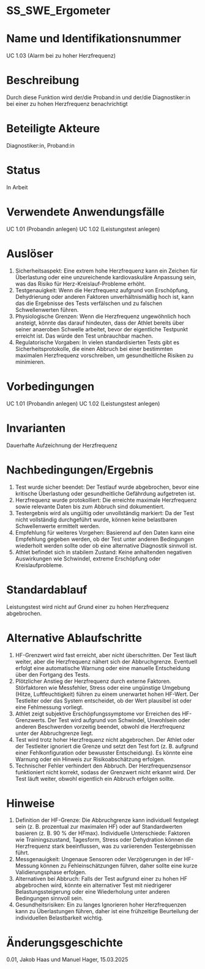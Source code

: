 # SS_SWE_Ergometer

# Name und Identifikationsnummer
UC 1.03 (Alarm bei zu hoher Herzfrequenz)

# Beschreibung
Durch diese Funktion wird der/die Proband:in und der/die Diagnostiker:in bei einer zu hohen Herzfrequenz benachrichtigt

# Beteiligte Akteure
Diagnostiker:in, Proband:in

# Status
In Arbeit

# Verwendete Anwendungsfälle
UC 1.01 (Probandin anlegen)
UC 1.02 (Leistungstest anlegen)

# Auslöser
1. Sicherheitsaspekt: Eine extrem hohe Herzfrequenz kann ein Zeichen für Überlastung oder eine unzureichende kardiovaskuläre Anpassung sein, was das Risiko für Herz-Kreislauf-Probleme erhöht.
2. Testgenauigkeit: Wenn die Herzfrequenz aufgrund von Erschöpfung, Dehydrierung oder anderen Faktoren unverhältnismäßig hoch ist, kann das die Ergebnisse des Tests verfälschen und zu falschen Schwellenwerten führen.
3. Physiologische Grenzen: Wenn die Herzfrequenz ungewöhnlich hoch ansteigt, könnte das darauf hindeuten, dass der Athlet bereits über seiner anaeroben Schwelle arbeitet, bevor der eigentliche Testpunkt erreicht ist. Das würde den Test unbrauchbar machen.
4. Regulatorische Vorgaben: In vielen standardisierten Tests gibt es Sicherheitsprotokolle, die einen Abbruch bei einer bestimmten maximalen Herzfrequenz vorschreiben, um gesundheitliche Risiken zu minimieren.

# Vorbedingungen
UC 1.01 (Probandin anlegen)
UC 1.02 (Leistungstest anlegen)

# Invarianten
Dauerhafte Aufzeichnung der Herzfrequenz

# Nachbedingungen/Ergebnis
1. Test wurde sicher beendet: Der Testlauf wurde abgebrochen, bevor eine kritische Überlastung oder gesundheitliche Gefährdung aufgetreten ist.
2. Herzfrequenz wurde protokolliert: Die erreichte maximale Herzfrequenz sowie relevante Daten bis zum Abbruch sind dokumentiert.
3. Testergebnis wird als ungültig oder unvollständig markiert: Da der Test nicht vollständig durchgeführt wurde, können keine belastbaren Schwellenwerte ermittelt werden.
4. Empfehlung für weiteres Vorgehen: Basierend auf den Daten kann eine Empfehlung gegeben werden, ob der Test unter anderen Bedingungen wiederholt werden sollte oder ob eine alternative Diagnostik sinnvoll ist.
5. Athlet befindet sich in stabilem Zustand: Keine anhaltenden negativen Auswirkungen wie Schwindel, extreme Erschöpfung oder Kreislaufprobleme.

# Standardablauf
Leistungstest wird nicht auf Grund einer zu hohen Herzfrequenz abgebrochen.

# Alternative Ablaufschritte
1. HF-Grenzwert wird fast erreicht, aber nicht überschritten. Der Test läuft weiter, aber die Herzfrequenz nähert sich der Abbruchgrenze. Eventuell erfolgt eine automatische Warnung oder eine manuelle Entscheidung über den Fortgang des Tests.
2. Plötzlicher Anstieg der Herzfrequenz durch externe Faktoren. Störfaktoren wie Messfehler, Stress oder eine ungünstige Umgebung (Hitze, Luftfeuchtigkeit) führen zu einem unerwartet hohen HF-Wert. Der Testleiter oder das System entscheidet, ob der Wert plausibel ist oder eine Fehlmessung vorliegt.
3. Athlet zeigt subjektive Erschöpfungssymptome vor Erreichen des HF-Grenzwerts. Der Test wird aufgrund von Schwindel, Unwohlsein oder anderen Beschwerden vorzeitig beendet, obwohl die Herzfrequenz unter der Abbruchgrenze liegt.
4. Test wird trotz hoher Herzfrequenz nicht abgebrochen. Der Athlet oder der Testleiter ignoriert die Grenze und setzt den Test fort (z. B. aufgrund einer Fehlkonfiguration oder bewusster Entscheidung). Es könnte eine Warnung oder ein Hinweis zur Risikoabschätzung erfolgen.
5. Technischer Fehler verhindert den Abbruch. Der Herzfrequenzsensor funktioniert nicht korrekt, sodass der Grenzwert nicht erkannt wird. Der Test läuft weiter, obwohl eigentlich ein Abbruch erfolgen sollte.

# Hinweise
1. Definition der HF-Grenze: Die Abbruchgrenze kann individuell festgelegt sein (z. B. prozentual zur maximalen HF) oder auf Standardwerten basieren (z. B. 90 % der HFmax).
Individuelle Unterschiede: Faktoren wie Trainingszustand, Tagesform, Stress oder Dehydration können die Herzfrequenz stark beeinflussen, was zu variierenden Testergebnissen führt.
2. Messgenauigkeit: Ungenaue Sensoren oder Verzögerungen in der HF-Messung können zu Fehleinschätzungen führen, daher sollte eine kurze Validierungsphase erfolgen.
3. Alternativen bei Abbruch: Falls der Test aufgrund einer zu hohen HF abgebrochen wird, könnte ein alternativer Test mit niedrigerer Belastungssteigerung oder eine Wiederholung unter anderen Bedingungen sinnvoll sein.
4. Gesundheitsrisiken: Ein zu langes Ignorieren hoher Herzfrequenzen kann zu Überlastungen führen, daher ist eine frühzeitige Beurteilung der individuellen Belastbarkeit wichtig.

# Änderungsgeschichte
0.01, Jakob Haas und Manuel Hager, 15.03.2025
